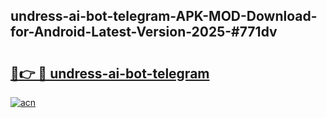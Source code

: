 ## undress-ai-bot-telegram-APK-MOD-Download-for-Android-Latest-Version-2025-#771dv

# <h2><a href="https://bedroomkl.my?title=undress-ai-bot-telegram&ref=20M">🔗👉 🔴 undress-ai-bot-telegram</a></h2>

[![acn](https://github.com/user-attachments/assets/0f9c940e-d8b0-45ae-aac7-cd30a18b3e1c)](https://bedroomkl.my?title=undress-ai-bot-telegram&ref=20M)

